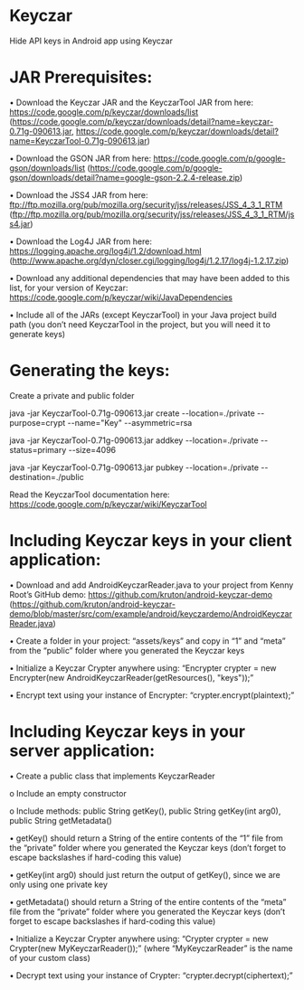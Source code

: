 Keyczar
=======

Hide API keys in Android app using Keyczar

JAR Prerequisites:
==================
•	Download the Keyczar JAR and the KeyczarTool JAR from here: https://code.google.com/p/keyczar/downloads/list (https://code.google.com/p/keyczar/downloads/detail?name=keyczar-0.71g-090613.jar, https://code.google.com/p/keyczar/downloads/detail?name=KeyczarTool-0.71g-090613.jar)

•	Download the GSON JAR from here: https://code.google.com/p/google-gson/downloads/list (https://code.google.com/p/google-gson/downloads/detail?name=google-gson-2.2.4-release.zip)

•	Download the JSS4 JAR from here: ftp://ftp.mozilla.org/pub/mozilla.org/security/jss/releases/JSS_4_3_1_RTM (ftp://ftp.mozilla.org/pub/mozilla.org/security/jss/releases/JSS_4_3_1_RTM/jss4.jar)

•	Download the Log4J JAR from here: https://logging.apache.org/log4j/1.2/download.html (http://www.apache.org/dyn/closer.cgi/logging/log4j/1.2.17/log4j-1.2.17.zip)

•	Download any additional dependencies that may have been added to this list, for your version of Keyczar: https://code.google.com/p/keyczar/wiki/JavaDependencies

•	Include all of the JARs (except KeyczarTool) in your Java project build path (you don’t need KeyczarTool in the project, but you will need it to generate keys) 

Generating the keys:
=====================
  Create a private and public folder
  
  
  java -jar KeyczarTool-0.71g-090613.jar create --location=./private --purpose=crypt --name="Key" --asymmetric=rsa
  
  java -jar KeyczarTool-0.71g-090613.jar addkey --location=./private --status=primary --size=4096
  
  java -jar KeyczarTool-0.71g-090613.jar pubkey --location=./private --destination=./public
  

  Read the KeyczarTool documentation here: https://code.google.com/p/keyczar/wiki/KeyczarTool

Including Keyczar keys in your client application:
=================================================
•	Download and add AndroidKeyczarReader.java to your project from Kenny Root’s GitHub demo: https://github.com/kruton/android-keyczar-demo (https://github.com/kruton/android-keyczar-demo/blob/master/src/com/example/android/keyczardemo/AndroidKeyczarReader.java)

•	Create a folder in your project: “assets/keys” and copy in “1” and “meta” from the “public” folder where you generated the Keyczar keys

•	Initialize a Keyczar Crypter anywhere using: “Encrypter crypter = new Encrypter(new AndroidKeyczarReader(getResources(), "keys"));”

•	Encrypt text using your instance of Encrypter: “crypter.encrypt(plaintext);”

Including Keyczar keys in your server application:
=================================================
•	Create a public class that implements KeyczarReader

  o	Include an empty constructor
  
  o	 Include methods: public String getKey(), public String getKey(int arg0), public String getMetadata()

•	getKey() should return a String of the entire contents of the “1” file from the “private” folder where you generated the Keyczar keys (don’t forget to escape backslashes if hard-coding this value)

•	getKey(int arg0) should just return the output of getKey(), since we are only using one private key

•	getMetadata() should return a String of the entire contents of the “meta” file from the “private” folder where you generated the Keyczar keys (don’t forget to escape backslashes if hard-coding this value)

•	Initialize a Keyczar Crypter anywhere using: “Crypter crypter = new Crypter(new MyKeyczarReader());” (where “MyKeyczarReader” is the name of your custom class)

•	Decrypt text using your instance of Crypter: “crypter.decrypt(ciphertext);”


